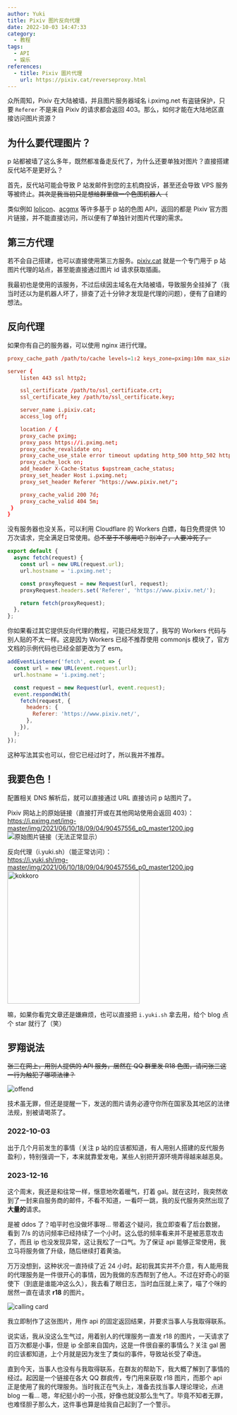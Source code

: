 ```yaml
---
author: Yuki
title: Pixiv 图片反向代理
date: 2022-10-03 14:47:33
category:
  - 教程
tags:
  - API
  - 娱乐
references:
  - title: Pixiv 圖片代理
    url: https://pixiv.cat/reverseproxy.html
---
```


众所周知，Pixiv 在大陆被墙，并且图片服务器域名 i.pximg.net 有盗链保护，只要 `Referer` 不是来自 Pixiv 的请求都会返回 403。那么，如何才能在大陆地区直接访问图片资源？

<!-- more -->

## 为什么要代理图片？

p 站都被墙了这么多年，既然都准备走反代了，为什么还要单独对图片？直接搭建反代站不是更好么？

首先，反代站可能会导致 P 站发邮件到您的主机商投诉，甚至还会导致 VPS 服务等被终止。~~其次是我当初只是想给群里做一个色图机器人（~~

类似例如 [lolicon](https://api.lolicon.app/)、[acgmx](https://www.acgmx.com/) 等许多基于 p 站的色图 API，返回的都是 Pixiv 官方图片链接，并不能直接访问，所以便有了单独针对图片代理的需求。

## 第三方代理

若不会自己搭建，也可以直接使用第三方服务。[pixiv.cat](https://pixiv.cat/) 就是一个专门用于 p 站图片代理的站点，甚至能直接通过图片 id 请求获取插画。

我最初也是使用的该服务，不过后续因主域名在大陆被墙，导致服务全挂掉了（我当时还以为是机器人坏了，排查了近十分钟才发现是代理的问题），便有了自建的想法。

## 反向代理

如果你有自己的服务器，可以使用 nginx 进行代理。

```conf
proxy_cache_path /path/to/cache levels=1:2 keys_zone=pximg:10m max_size=10g inactive=7d use_temp_path=off;

server {
    listen 443 ssl http2;

    ssl_certificate /path/to/ssl_certificate.crt;
    ssl_certificate_key /path/to/ssl_certificate.key;

    server_name i.pixiv.cat;
    access_log off;

    location / {
    proxy_cache pximg;
    proxy_pass https://i.pximg.net;
    proxy_cache_revalidate on;
    proxy_cache_use_stale error timeout updating http_500 http_502 http_503 http_504;
    proxy_cache_lock on;
    add_header X-Cache-Status $upstream_cache_status;
    proxy_set_header Host i.pximg.net;
    proxy_set_header Referer "https://www.pixiv.net/";

    proxy_cache_valid 200 7d;
    proxy_cache_valid 404 5m;
 }
}
```

没有服务器也没关系，可以利用 Cloudflare 的 Workers 白嫖，每日免费提供 10 万次请求，完全满足日常使用。~~总不至于不够用吧？别冲了，人要冲死了。~~

```javascript
export default {
  async fetch(request) {
    const url = new URL(request.url);
    url.hostname = 'i.pximg.net';

    const proxyRequest = new Request(url, request);
    proxyRequest.headers.set('Referer', 'https://www.pixiv.net/');

    return fetch(proxyRequest);
  },
};
```

你如果看过其它提供反向代理的教程，可能已经发现了，我写的 Workers 代码与别人贴的不太一样。这是因为 Workers 已经不推荐使用 commonjs 模块了，官方文档的示例代码也已经全部更改为了 esm。

```javascript
addEventListener('fetch', event => {
  const url = new URL(event.request.url);
  url.hostname = 'i.pximg.net';

  const request = new Request(url, event.request);
  event.respondWith(
    fetch(request, {
      headers: {
        Referer: 'https://www.pixiv.net/',
      },
    }),
  );
});
```

这种写法其实也可以，但它已经过时了，所以我并不推荐。

## 我要色色！

配置相关 DNS 解析后，就可以直接通过 URL 直接访问 p 站图片了。

Pixiv 网站上的原始链接（直接打开或在其他网站使用会返回 403）：  
https://i.pximg.net/img-master/img/2021/06/10/18/09/04/90457556_p0_master1200.jpg
![原始图片链接（无法正常显示）](https://i.pximg.net/img-master/img/2021/06/10/18/09/04/90457556_p0_master1200.jpg)

反向代理（i.yuki.sh）（能正常访问）：  
https://i.yuki.sh/img-master/img/2021/06/10/18/09/04/90457556_p0_master1200.jpg
<img src="https://i.yuki.sh/img-master/img/2021/06/10/18/09/04/90457556_p0_master1200.jpg" alt="kokkoro" width="300" />

嘛，如果你看完文章还是嫌麻烦，也可以直接把 `i.yuki.sh` 拿去用，给个 blog 点个 star 就行了（笑）

## 罗翔说法

~~张三在网上，用别人提供的 API 服务，居然在 QQ 群里发 R18 色图，请问张三这一行为触犯了哪项法律？~~

![offend](offend.png)

技术虽无罪，但还是提醒一下，发送的图片请务必遵守你所在国家及其地区的法律法规，别被请喝茶了。

### 2022-10-03

出于几个月前发生的事情（关注 p 站的应该都知道，有人用别人搭建的反代服务盈利），特别强调一下，本来就靠爱发电，某些人别把开源环境弄得越来越恶臭。

### 2023-12-16

这个周末，我还是和往常一样，惬意地吹着暖气，打着 gal。就在这时，我突然收到了一封来自服务商的邮件，不看不知道，一看吓一跳，我的反代服务突然出现了**大量的**请求。

是被 ddos 了？咱平时也没做坏事呀... 带着这个疑问，我立即查看了后台数据，看到 7/s 的访问频率已经持续了一个小时。这么低的频率看来并不是被恶意攻击了，而且 ip 也没发现异常，这让我松了一口气。为了保证 api 能够正常使用，我立马将服务做了升级，随后继续打着黄油。

万万没想到，这种状况一直持续了近 24 小时。起初我其实并不介意，有人能用我的代理服务是一件很开心的事情，因为我做的东西帮到了他人。不过在好奇心的驱使下（到底是谁能冲这么久），我去看了眼日志，当时血压就上来了，喵了个咪的居然一直在请求 **r18** 的图片。

![calling card](calling-card.png)

我立即制作了这张图片，用作 api 的固定返回结果，并要求当事人与我取得联系。

说实话，我从没这么生气过，用着别人的代理服务一直发 r18 的图片，一天请求了百万次都是小事，但是 ip 全部来自国内，这是一件很自豪的事情么？关注 gal 圈的应该都知道，上个月就是因为发生了类似的事件，导致站长受了牵连。

直到今天，当事人也没有与我取得联系，在群友的帮助下，我大概了解到了事情的经过。起因是一个链接在各大 QQ 群疯传，专门用来获取 r18 图片，而那个 api 正是使用了我的代理服务。当时我正在气头上，准备去找当事人理论理论，点进 blog 一看... 嗯，年纪挺小的一小孩，好像也就没那么生气了。毕竟不知者无罪，也难怪胆子那么大，这件事也算是给我自己起到了一个警示。
